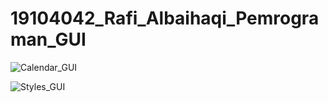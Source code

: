# 19104042_Rafi_Albaihaqi_Pemrograman_GUI
 ![Calendar_GUI](https://user-images.githubusercontent.com/72422140/114349426-1680c380-9b92-11eb-882e-5b0d605a4b84.png)


 ![Styles_GUI](https://user-images.githubusercontent.com/72422140/114349468-239db280-9b92-11eb-898d-15e833fe23e8.png)
